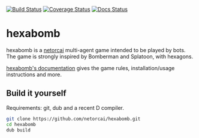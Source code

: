 [![Build Status](https://img.shields.io/travis/netorcai/hexabomb/master.svg?maxAge=600)](https://travis-ci.org/netorcai/hexabomb)
[![Coverage Status](https://img.shields.io/coveralls/netorcai/hexabomb/master.svg?maxAge=600)](https://coveralls.io/github/netorcai/hexabomb?branch=master)
[![Docs Status](https://img.shields.io/readthedocs/hexabomb.svg?maxAge=600)](https://hexabomb.readthedocs.io/)

hexabomb
========
hexabomb is a [netorcai] multi-agent game intended to be played by bots.  
The game is strongly inspired by Bomberman and Splatoon, with hexagons.

[hexabomb's documentation][readthedocs] gives the game rules,
installation/usage instructions and more.

Build it yourself
-----------------
Requirements: git, dub and a recent D compiler.

```bash
git clone https://github.com/netorcai/hexabomb.git
cd hexabomb
dub build
```

[netorcai]: https://github.com/netorcai/netorcai
[readthedocs]: https://hexabomb.readthedocs.io/

